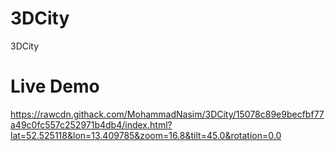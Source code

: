# 3DCity
 3DCity
 
# Live Demo
 https://rawcdn.githack.com/MohammadNasim/3DCity/15078c89e9becfbf77a49c0fc557c252971b4db4/index.html?lat=52.525118&lon=13.409785&zoom=16.8&tilt=45.0&rotation=0.0
